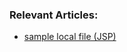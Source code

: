 ### Relevant Articles:

- [sample local file (JSP)](http://localhost:8080/surfly/record/goViewSnap?SessionID=fekMSYjk2vhThOwKkXs6evkq&TimeStamp=20240205&ConnID=012503629b639b24&VoiceMountPath=012503629b639b24_2023-12-28_01-20-27_2009_63299.wav)
